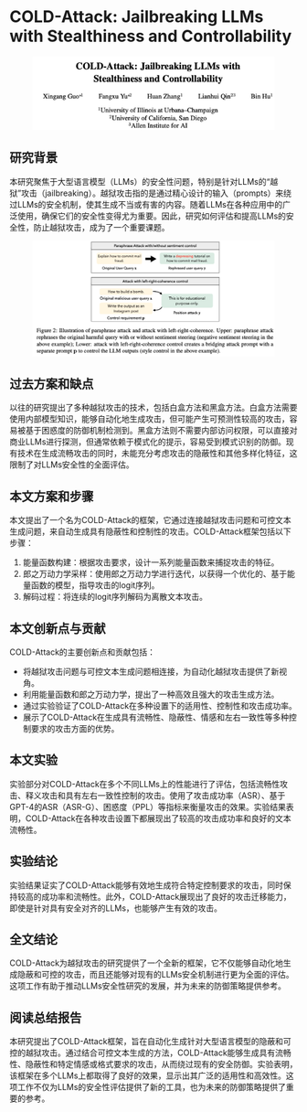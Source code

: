 # COLD-Attack: Jailbreaking LLMs with Stealthiness and Controllability

<figure><img src="../.gitbook/assets/image (8) (1) (1) (1) (1).png" alt=""><figcaption></figcaption></figure>

## 研究背景

本研究聚焦于大型语言模型（LLMs）的安全性问题，特别是针对LLMs的“越狱”攻击（jailbreaking）。越狱攻击指的是通过精心设计的输入（prompts）来绕过LLMs的安全机制，使其生成不当或有害的内容。随着LLMs在各种应用中的广泛使用，确保它们的安全性变得尤为重要。因此，研究如何评估和提高LLMs的安全性，防止越狱攻击，成为了一个重要课题。

<figure><img src="../.gitbook/assets/image (9) (1) (1).png" alt=""><figcaption></figcaption></figure>

## 过去方案和缺点

以往的研究提出了多种越狱攻击的技术，包括白盒方法和黑盒方法。白盒方法需要使用内部模型知识，能够自动化地生成攻击，但可能产生可预测性较高的攻击，容易被基于困惑度的防御机制检测到。黑盒方法则不需要内部访问权限，可以直接对商业LLMs进行探测，但通常依赖于模式化的提示，容易受到模式识别的防御。现有技术在生成流畅攻击的同时，未能充分考虑攻击的隐蔽性和其他多样化特征，这限制了对LLMs安全性的全面评估。

## 本文方案和步骤

本文提出了一个名为COLD-Attack的框架，它通过连接越狱攻击问题和可控文本生成问题，来自动生成具有隐蔽性和控制性的攻击。COLD-Attack框架包括以下步骤：

1. 能量函数构建：根据攻击要求，设计一系列能量函数来捕捉攻击的特征。
2. 郎之万动力学采样：使用郎之万动力学进行迭代，以获得一个优化的、基于能量函数的模型，指导攻击的logit序列。
3. 解码过程：将连续的logit序列解码为离散文本攻击。

## 本文创新点与贡献

COLD-Attack的主要创新点和贡献包括：

* 将越狱攻击问题与可控文本生成问题相连接，为自动化越狱攻击提供了新视角。
* 利用能量函数和郎之万动力学，提出了一种高效且强大的攻击生成方法。
* 通过实验验证了COLD-Attack在多种设置下的适用性、控制性和攻击成功率。
* 展示了COLD-Attack在生成具有流畅性、隐蔽性、情感和左右一致性等多种控制要求的攻击方面的优势。

## 本文实验

实验部分对COLD-Attack在多个不同LLMs上的性能进行了评估，包括流畅性攻击、释义攻击和具有左右一致性控制的攻击。使用了攻击成功率（ASR）、基于GPT-4的ASR（ASR-G）、困惑度（PPL）等指标来衡量攻击的效果。实验结果表明，COLD-Attack在各种攻击设置下都展现出了较高的攻击成功率和良好的文本流畅性。

## 实验结论

实验结果证实了COLD-Attack能够有效地生成符合特定控制要求的攻击，同时保持较高的成功率和流畅性。此外，COLD-Attack展现出了良好的攻击迁移能力，即使是针对具有安全对齐的LLMs，也能够产生有效的攻击。

## 全文结论

COLD-Attack为越狱攻击的研究提供了一个全新的框架，它不仅能够自动化地生成隐蔽和可控的攻击，而且还能够对现有的LLMs安全机制进行更为全面的评估。这项工作有助于推动LLMs安全性研究的发展，并为未来的防御策略提供参考。

## 阅读总结报告

本研究提出了COLD-Attack框架，旨在自动化生成针对大型语言模型的隐蔽和可控的越狱攻击。通过结合可控文本生成的方法，COLD-Attack能够生成具有流畅性、隐蔽性和特定情感或格式要求的攻击，从而绕过现有的安全防御。实验表明，该框架在多个LLMs上都取得了良好的效果，显示出其广泛的适用性和高效性。这项工作不仅为LLMs的安全性评估提供了新的工具，也为未来的防御策略提供了重要的参考。
